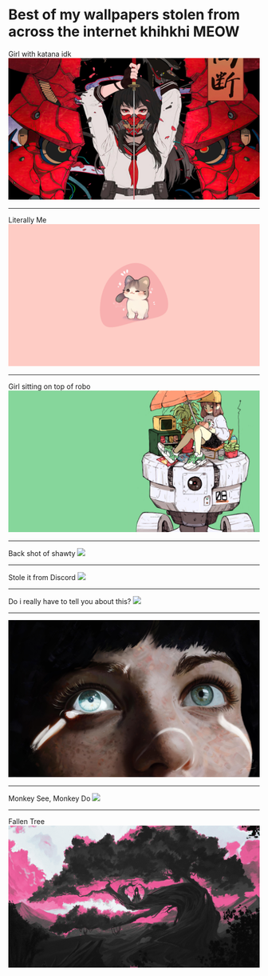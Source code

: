<h1>Best of my wallpapers stolen from across the internet khihkhi MEOW</h1>

<lable> Girl with katana idk
<img src='./0qwm7q2as41a1.jpg'></img>

<hr>

<lable> Literally Me
<img src='./3.png'></img>

<hr>

<lable> Girl sitting on top of robo
<img src='./22062019_0000.jpg'></img>

<hr>

<lable> Back shot of shawty
<img src='./back_shot.jpg'></img>

<hr>
<lable> Stole it from Discord 
<img src='./chrome.jpg'></img>

<hr>

<lable> Do i really have to tell you about this? 
<img src='./deamon_slayer.jpg'></img>

<hr>
<lable>
<img src='./eys.png'></img>

<hr>
<lable> Monkey See, Monkey Do
<img src='./monkey_space.jpg'></img>

<hr>
<lable> Fallen Tree
<img src='./falltree.jpg'></img>